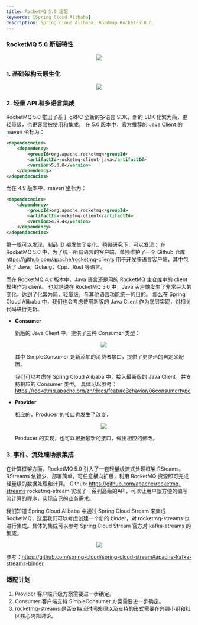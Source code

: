 ```yaml
---
title: RocketMQ 5.0 适配
keywords: [Spring Cloud Alibaba]
description: Spring Cloud Alibaba, Roadmap Rocket-5.0.0.
---
```


### RocketMQ 5.0 新版特性

<p align="center">
<img src="https://sca-storage.oss-cn-hangzhou.aliyuncs.com/website/image%20%282%29.png" />
</p>

### 1. 基础架构云原生化 

<p align="center">
<img src="https://sca-storage.oss-cn-hangzhou.aliyuncs.com/website/image%20%281%29.png" />
</p>

### 2. 轻量 API 和多语言集成 

RocketMQ 5.0 推出了基于 gRPC 全新的多语言 SDK，新的 SDK 化繁为简，更轻量级，也更容易被使用和集成。
在 5.0 版本中，官方推荐的 Java Client 的 maven 坐标为：

```xml
<dependecncies>
    <dependency>
        <groupId>org.apache.rocketmq</groupId>
        <artifactId>rocketmq-client-java</artifactId>
        <version>5.0.0</version>
    </dependency>
</dependecncies>
```

而在 4.9 版本中，maven 坐标为：

```xml
<dependecncies>
    <dependency>
        <groupId>org.apache.rocketmq</groupId>
        <artifactId>rocketmq-client</artifactId>
        <version>4.9.4</version>
    </dependency>
</dependecncies>
```

第一眼可以发现，制品 ID 都发生了变化。稍微研究下，可以发现：
在 RocketMQ 5.0 中，为了统一所有语言的客户端，单独维护了一个 Github 仓库 https://github.com/apache/rocketmq-clients 用于开发多语言客户端，其中包括了 Java，Golang，Cpp、Rust 等语言。


而在 RocketMQ 4.x 版本中，Java 语言还是用的 RocketMQ 主仓库中的 client 模块作为 client。
也就是说在 RocketMQ 5.0 中，Java 客户端发生了非常巨大的变化，达到了化繁为简，轻量级，与其他语言功能统一的目的。
那么在 Spring Cloud Alibaba 中，我们也会考虑使用新版的 Java Client 作为底层实现，对相关代码进行更新。

- **Consumer**

    新版的 Java Client 中，提供了三种 Consumer 类型：

    <p align="center">
    <img src="https://sca-storage.oss-cn-hangzhou.aliyuncs.com/website/image%20%283%29.png" />
    </p>

    其中 SimpleConsumer 是新添加的消费者接口，提供了更灵活的自定义配置。

    我们可以考虑在 Spring Cloud Alibaba 中，接入最新版的 Java Client，并支持相应的 Consumer 类型。
    具体可以参考：https://rocketmq.apache.org/zh/docs/featureBehavior/06consumertype

- **Provider**

    相应的，Producer 的接口也发生了改变，

    <p align="center">
    <img src="https://sca-storage.oss-cn-hangzhou.aliyuncs.com/website/image%20%284%29.png" />
    </p>

    Producer 的实现，也可以根据最新的接口，做出相应的修改。


### 3. 事件、流处理场景集成 

在计算框架方面，RocketMQ 5.0 引入了一套轻量级流式处理框架 RSteams。RStreams 依赖少、部署简单，可任意横向扩展，利用 RocketMQ 资源即可完成轻量级的数据处理和计算。
Github: https://github.com/apache/rocketmq-streams
rocketmq-stream 实现了一系列高级的API，可以让用户很方便的编写流计算的程序，实现自己的业务需求。

我们知道 Spring Cloud Alibaba 中通过 Spring Cloud Stream 来集成 RocketMQ，这里我们可以考虑创建一个新的 binder，对 rocketmq-streams 也进行集成。具体的集成可以参考 Spring Cloud Stream 官方对 kafka-streams 的集成。

<p align="center">
<img src="https://sca-storage.oss-cn-hangzhou.aliyuncs.com/website/image%20%285%29.png" />
</p>

参考：https://github.com/spring-cloud/spring-cloud-stream#apache-kafka-streams-binder

### 适配计划

1. Provider 客户端升级方案需要进一步确定。
2. Consumer 客户端支持 SimpleConsumer 方案需要进一步确定。
3. rocketmq-streams 是否支持流时间处理以及支持的形式需要在兴趣小组和社区核心内部讨论。
